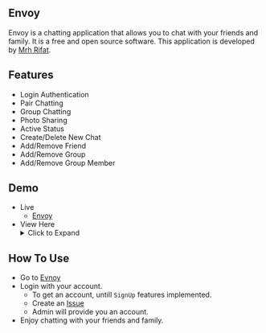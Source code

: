 ## Envoy
Envoy is a chatting application that allows you to chat with your friends and family. It is a free and open source software. This application is developed by [Mrh Rifat](https://github.com/mrhrifat).

## Features
- Login Authentication
- Pair Chatting
- Group Chatting
- Photo Sharing
- Active Status
- Create/Delete New Chat
- Add/Remove Friend
- Add/Remove Group
- Add/Remove Group Member

## Demo
- Live
    - [Envoy](https://envoy.netlify.app)
- View Here
    <details>
        <summary>Click to Expand</summary>
        <img src="https://i.ibb.co/Sy8JMVD/Envoy02.png" alt="Envoy02" border="0">
        <img src="https://i.ibb.co/QH6f9hW/Envoy01.png" alt="Envoy01" border="0">
    </details>

## How To Use
- Go to [Evnoy](https://envoy.netlify.app)
- Login with your account. 
    - To get an account, untill `SignUp` features implemented.
    - Create an [Issue](https://github.com/mrhrifat/envoy/issues/new)
    - Admin will provide you an account.
- Enjoy chatting with your friends and family.
